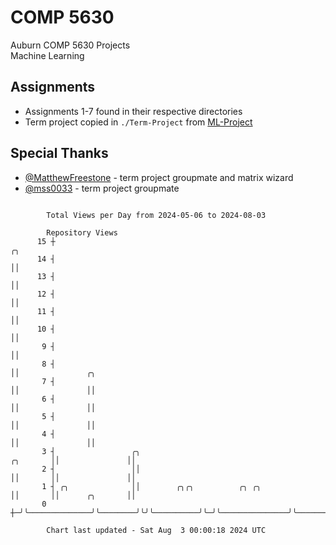 # COMP 5630
Auburn COMP 5630 Projects  
Machine Learning

## Assignments
- Assignments 1-7 found in their respective directories
- Term project copied in `./Term-Project` from [ML-Project](https://github.com/wumphlett/ML-Project)

## Special Thanks
- [@MatthewFreestone](https://github.com/MatthewFreestone) - term project groupmate and matrix wizard
- [@mss0033](https://github.com/mss0033) - term project groupmate

```

        Total Views per Day from 2024-05-06 to 2024-08-03

        Repository Views
      15 ┼                                                                      ╭╮
      14 ┤                                                                      ││
      13 ┤                                                                      ││
      12 ┤                                                                      ││
      11 ┤                                                                      ││
      10 ┤                                                                      ││
       9 ┤                                                                      ││
       8 ┤                                                                      ││               ╭╮
       7 ┤                                                                      ││               ││
       6 ┤                                                                      ││               ││
       5 ┤                                                                      ││               ││
       4 ┤                                                                      ││               ││
       3 ┤                 ╭╮                                          ╭╮       ││               ││
       2 ┤                 ││                                          ││       ││               ││
       1 ┤ ╭╮              ││        ╭╮╭╮          ╭╮ ╭╮               ││       ││      ╭╮       ││
       0 ┼─╯╰──────────────╯╰────────╯╰╯╰──────────╯╰─╯╰───────────────╯╰───────╯╰──────╯╰───────╯╰

        Chart last updated - Sat Aug  3 00:00:18 2024 UTC
        
```
